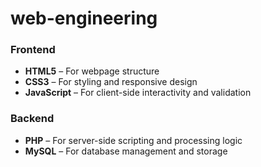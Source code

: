 # web-engineering

###  Frontend
- **HTML5** – For webpage structure
- **CSS3** – For styling and responsive design
- **JavaScript** – For client-side interactivity and validation

###  Backend
- **PHP** – For server-side scripting and processing logic
- **MySQL** – For database management and storage
